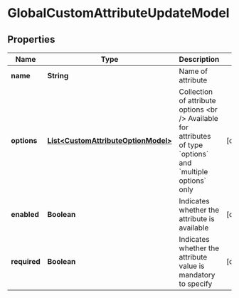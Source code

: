 

# GlobalCustomAttributeUpdateModel


## Properties

| Name | Type | Description | Notes |
|------------ | ------------- | ------------- | -------------|
|**name** | **String** | Name of attribute |  |
|**options** | [**List&lt;CustomAttributeOptionModel&gt;**](CustomAttributeOptionModel.md) | Collection of attribute options  &lt;br /&gt;  Available for attributes of type &#x60;options&#x60; and &#x60;multiple options&#x60; only |  [optional] |
|**enabled** | **Boolean** | Indicates whether the attribute is available |  [optional] |
|**required** | **Boolean** | Indicates whether the attribute value is mandatory to specify |  [optional] |



